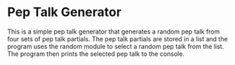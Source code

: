 # Pep Talk Generator
This is a simple pep talk generator that generates a random pep talk from four sets of pep talk partials. The pep talk partials are stored in a list and the program uses the random module to select a random pep talk from the list. The program then prints the selected pep talk to the console.
